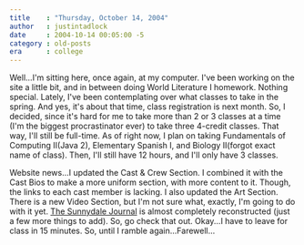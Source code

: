 ```yaml
---
title    : "Thursday, October 14, 2004"
author   : justintadlock
date     : 2004-10-14 00:05:00 -5
category : old-posts
era      : college
---
```


Well...I'm sitting here, once again, at my computer.  I've been working on the site a little bit, and in between doing World Literature I homework.  Nothing special.  Lately, I've been contemplating over what classes to take in the spring.  And yes, it's about that time, class registration is next month.  So, I decided, since it's hard for me to take more than 2 or 3 classes at a time  (I'm the biggest procrastinator ever) to take three 4-credit classes.  That way, I'll still be full-time.  As of right now, I plan on taking Fundamentals of Computing II(Java 2), Elementary Spanish I, and Biology II(forgot exact name of class).  Then, I'll still have 12 hours, and I'll only have 3 classes.

Website news...I updated the Cast & Crew Section.  I combined it with the Cast Bios to make a more uniform section, with more content to it.  Though, the links to each cast member is lacking.  I also updated the Art Section.  There is a new Video Section, but I'm not sure what, exactly, I'm going to do with it yet.  <a href="http://thesunnydalejournal.dark-autumn.com" title="The Sunnydale Journal: Webzine" rel="external"> The Sunnydale Journal</a> is almost completely reconstructed (just a few more things to add).  So, go check that out.  Okay...I have to leave for class in 15 minutes.  So, until I ramble again...Farewell...
